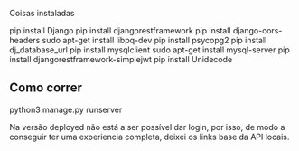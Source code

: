 Coisas instaladas

pip install Django
pip install djangorestframework
pip install django-cors-headers
sudo apt-get install libpq-dev
pip install psycopg2
pip install dj_database_url
pip install mysqlclient
sudo apt-get install mysql-server
pip install djangorestframework-simplejwt
pip install Unidecode

## Como correr 
python3 manage.py runserver


Na versão deployed não está a ser possível dar login, por isso, de modo a conseguir ter uma experiencia completa, deixei os links base da API locais.